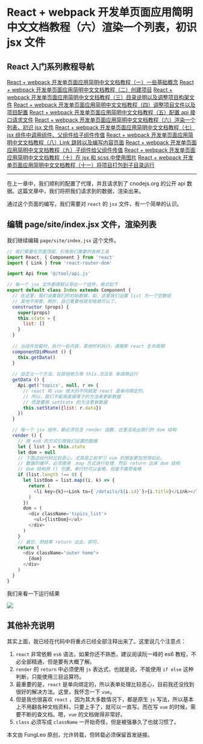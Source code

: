 # React + webpack 开发单页面应用简明中文文档教程（六）渲染一个列表，初识 jsx 文件

## React 入门系列教程导航

[React + webpack 开发单页面应用简明中文文档教程（一）一些基础概念](http://blog.csdn.net/fungleo/article/details/80841159)
[React + webpack 开发单页面应用简明中文文档教程（二）创建项目](http://blog.csdn.net/fungleo/article/details/80841181)
[React + webpack 开发单页面应用简明中文文档教程（三）目录说明以及调整项目构架文件](http://blog.csdn.net/fungleo/article/details/80841200)
[React + webpack 开发单页面应用简明中文文档教程（四）调整项目文件以及项目配置](http://blog.csdn.net/fungleo/article/details/80841220)
[React + webpack 开发单页面应用简明中文文档教程（五）配置 api 接口请求文件](http://blog.csdn.net/fungleo/article/details/80841241)
[React + webpack 开发单页面应用简明中文文档教程（六）渲染一个列表，初识 jsx 文件](http://blog.csdn.net/fungleo/article/details/80841255)
[React + webpack 开发单页面应用简明中文文档教程（七）jsx 组件中调用组件、父组件给子组件传值](http://blog.csdn.net/fungleo/article/details/80841263)
[React + webpack 开发单页面应用简明中文文档教程（八）Link 跳转以及编写内容页面](http://blog.csdn.net/fungleo/article/details/80841274)
[React + webpack 开发单页面应用简明中文文档教程（九）子组件给父组件传值](http://blog.csdn.net/fungleo/article/details/80841290)
[React + webpack 开发单页面应用简明中文文档教程（十）在 jsx 和 scss 中使用图片](http://blog.csdn.net/fungleo/article/details/80841296)
[React + webpack 开发单页面应用简明中文文档教程（十一）将项目打包到子目录运行](http://blog.csdn.net/fungleo/article/details/80841308)

****

在上一章中，我们顺利的配置了代理，并且请求到了 cnodejs.org 的公开 api 数据。这篇文章中，我们将把我们请求到的数据，渲染出来。

通过这个页面的编写，我们需要对 `react` 的 `jsx` 文件，有一个简单的认识。

## 编辑 page/site/index.jsx 文件，渲染列表

我们继续编辑 `page/site/index.jsx` 这个文件。

```js
// 我们需要在页面顶部，引用我们需要的各种工具
import React, { Component } from 'react'
import { Link } from 'react-router-dom'

import Api from '@/tool/api.js'

// 每一个 jsx 文件都得默认导出一个组件，格式如下
export default class Index extends Component {
  // 在这里，我们设置我们的初始数据，如，这里我们设置 list 为一个空数组
  // 其他不用管，照抄，自己需要啥就写啥就可以了。
  constructor (props) {
    super(props)
    this.state = {
      list: []
    }
  }
  
  // 当组件加载时，执行一些内容，其他时机执行，请搜索 react 生命周期
  componentDidMount () {
    this.getData()
  }
  
  // 自定义一个方法，在其他地方用 this.方法名 来调用运行
  getData () {
    Api.get('topics', null, r => {
      // react 和 vue 很大的不同就是 react 是单向绑定的。
      // 所以，我们不能用直接等于的方法来更新数据
      // 而是要用 setState 的方法更新数据
      this.setState({list: r.data})
    })
  }

  // 每一个 jsx 组件，都必须包含 render 函数，这里渲染出我们的 dom 结构
  render () {
    // 用 es6 的方式引用我们设置的数据
    let { list } = this.state
    let dom = null
    // 下面这段代码比较恶心，尤其是之前学习 vue 的朋友更加觉得如此。
    // 数据的循环，必须使用 .map 方式进行处理，然后 return 出来 dom 结构
    // dom 结构用 () 包裹。单行时可以省略，但是不推荐省略
    if (list.length !== 0) {
      let listDom = list.map((i, k) => {
        return (
          <li key={k}><Link to={`/details/${i.id}`}>{i.title}</Link></li>
        )
      })
      dom = (
        <div className='tipics_list'>
          <ul>{listDom}</ul>
        </div>
      )
    }
    // 最后，把结果 return 出去，即可。
    return (
      <div className="outer home">
        {dom}
      </div>
    )
  }
}
```

我们来看一下运行结果

![](https://raw.githubusercontent.com/fengcms/articles/master/image/a5/30a951f7ab797bfb82d1f2c4a34f16.jpg)

## 其他补充说明

其实上面，我已经在代码中将重点已经全部注释出来了。这里说几个注意点：

1. `react` 非常依赖 `es6` 语法，如果你还不熟悉，建议阅读阮一峰的 es6 教程，不必全部精通，但是要有大概了解。
2. `render` 的 `return` 中必须使用 `js` 表达式，也就是说，不能使用 `if else` 这种判断，只能使用三目运算符。
3. 最重要的是，`react` 是单向绑定的，所以表单处理比较恶心，目前我还没找到很好的解决方法。这里，我怀念一下 `vue`。
4. 但是我也很喜欢 `react` ，因为其大多数情况下，都是原生 `js` 写法，所以基本上不用翻各种文档资料，只要上手了，就可以一直写。而在写 `vue` 的时候，需要不断的查文档。嗯，`vue` 的文档做得非常好。
5. `class` 必须写成 `className` 一开始奇怪，但是被强暴久了也就习惯了。

本文由 FungLeo 原创，允许转载，但转载必须保留首发链接。



